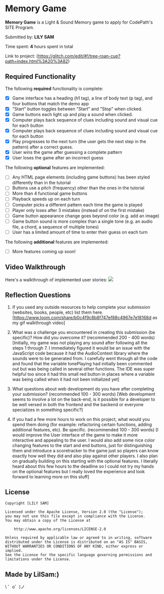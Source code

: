 # Memory Game

**Memory Game** is a Light & Sound Memory game to apply for CodePath's SITE Program. 

Submitted by: **LILY SAM**

Time spent: **4** hours spent in total

Link to project: (https://glitch.com/edit/#!/tree-roan-cup?path=index.html%3A20%3A82)

## Required Functionality

The following **required** functionality is complete:

* [x] Game interface has a heading (h1 tag), a line of body text (p tag), and four buttons that match the demo app
* [x] "Start" button toggles between "Start" and "Stop" when clicked. 
* [x] Game buttons each light up and play a sound when clicked. 
* [x] Computer plays back sequence of clues including sound and visual cue for each button
* [x] Computer plays back sequence of clues including sound and visual cue for each button
* [x] Play progresses to the next turn (the user gets the next step in the pattern) after a correct guess. 
* [x] User wins the game after guessing a complete pattern
* [x] User loses the game after an incorrect guess

The following **optional** features are implemented:

* [ ] Any HTML page elements (including game buttons) has been styled differently than in the tutorial
* [ ] Buttons use a pitch (frequency) other than the ones in the tutorial
* [ ] More than 4 functional game buttons
* [ ] Playback speeds up on each turn
* [ ] Computer picks a different pattern each time the game is played
* [ ] Player only loses after 3 mistakes (instead of on the first mistake)
* [ ] Game button appearance change goes beyond color (e.g. add an image)
* [ ] Game button sound is more complex than a single tone (e.g. an audio file, a chord, a sequence of multiple tones)
* [ ] User has a limited amount of time to enter their guess on each turn

The following **additional** features are implemented:

- [ ] More features coming up soon!

## Video Walkthrough

Here's a walkthrough of implemented user stories:
![](https://cdn.glitch.com/7938eb09-d599-4353-aed3-f5c79683b418%2Fezgif.com-gif-maker%20(1).gif?v=1616649941306)


## Reflection Questions
1. If you used any outside resources to help complete your submission (websites, books, people, etc) list them here. 
[https://www.loom.com/share/b0c4f9c8b8f747ef88c4967e7e18168d as my gif walkthrough video]

2. What was a challenge you encountered in creating this submission (be specific)? How did you overcome it? (recommended 200 - 400 words) 
[Initially, my game was not playing any sound after following all the steps 1 through 7. I immediately figured it would be an issue with the JavaScript code because it 
had the AudioContext library where the sounds were to be generated from. I carefully went through all the code and found that the variable tonePlaying had initially been 
commented out but was being called in several other functions. The IDE was super helpful too since it had this small red button in places where a variable was being called
when it had not been initialized yet]

3. What questions about web development do you have after completing your submission? (recommended 100 - 300 words) 
[Web development seems to involve a lot on the back-end, is it possible for a developer to be well versed in both the frontend and the backend or everyone specializes in something specific?]

4. If you had a few more hours to work on this project, what would you spend them doing (for example: refactoring certain functions, adding additional features, etc). Be specific. (recommended 100 - 300 words) 
[I would improve the User interface of the game to make it more interactive and appealing to the user. I would also add some nice color changing features to the start and end buttons, just for distinguishing them
and introduce a scoretracker to the game just so players can know exactly how well they did and also play against other players. I also plan on gradually building on this starting with the optional features. I literally heard about
this few hours to the deadline so I could not try my hands on the optional features but I really loved the experience and look forward to learning more on this stuff]



## License

    Copyright [LILY SAM]

    Licensed under the Apache License, Version 2.0 (the "License");
    you may not use this file except in compliance with the License.
    You may obtain a copy of the License at

        http://www.apache.org/licenses/LICENSE-2.0

    Unless required by applicable law or agreed to in writing, software
    distributed under the License is distributed on an "AS IS" BASIS,
    WITHOUT WARRANTIES OR CONDITIONS OF ANY KIND, either express or implied.
    See the License for the specific language governing permissions and
    limitations under the License.

Made by LilSam:)
-------------------

\ ゜o゜)ノ
